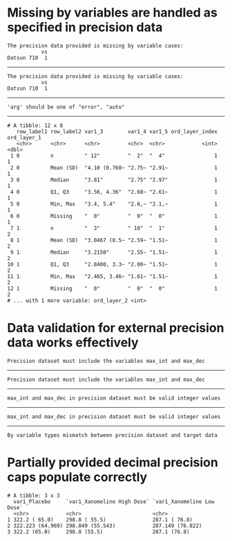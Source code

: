 # Missing by variables are handled as specified in precision data

    The precision data provided is missing by variable cases:
               vs
    Datsun 710  1

---

    The precision data provided is missing by variable cases:
               vs
    Datsun 710  1

---

    'arg' should be one of "error", "auto"

---

    # A tibble: 12 x 8
       row_label1 row_label2 var1_3        var1_4 var1_5 ord_layer_index ord_layer_1
       <chr>      <chr>      <chr>         <chr>  <chr>            <int>       <dbl>
     1 0          n          " 12"         "  2"  "  4"                1           1
     2 0          Mean (SD)  "4.10 (0.768~ "2.75~ "2.91~               1           1
     3 0          Median     "3.81"        "2.75" "2.97"               1           1
     4 0          Q1, Q3     "3.56, 4.36"  "2.68~ "2.61~               1           1
     5 0          Min, Max   "3.4, 5.4"    "2.6,~ "2.1,~               1           1
     6 0          Missing    "  0"         "  0"  "  0"                1           1
     7 1          n          "  3"         " 10"  "  1"                1           2
     8 1          Mean (SD)  "3.0467 (0.5~ "2.59~ "1.51~               1           2
     9 1          Median     "3.2150"      "2.55~ "1.51~               1           2
    10 1          Q1, Q3     "2.8400, 3.3~ "2.00~ "1.51~               1           2
    11 1          Min, Max   "2.465, 3.46~ "1.61~ "1.51~               1           2
    12 1          Missing    "  0"         "  0"  "  0"                1           2
    # ... with 1 more variable: ord_layer_2 <int>

# Data validation for external precision data works effectively

    Precision dataset must include the variables max_int and max_dec

---

    Precision dataset must include the variables max_int and max_dec

---

    max_int and max_dec in precision dataset must be valid integer values

---

    max_int and max_dec in precision dataset must be valid integer values

---

    By variable types mismatch between precision dataset and target data

# Partially provided decimal precision caps populate correctly

    # A tibble: 3 x 3
      var1_Placebo     `var1_Xanomeline High Dose` `var1_Xanomeline Low Dose`
      <chr>            <chr>                       <chr>                     
    1 322.2 ( 65.0)    298.8 ( 55.5)               287.1 ( 76.8)             
    2 322.223 (64.969) 298.849 (55.543)            287.149 (76.822)          
    3 322.2 (65.0)     298.8 (55.5)                287.1 (76.8)              

